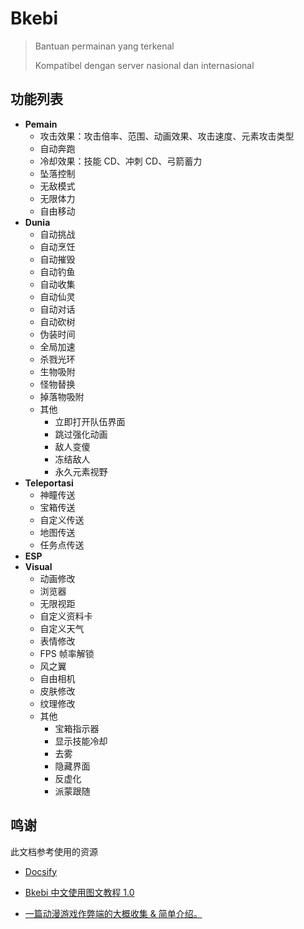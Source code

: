 # Bkebi

> Bantuan permainan yang terkenal
> 
>  Kompatibel dengan server nasional dan internasional



## 功能列表

* **Pemain**
  * 攻击效果：攻击倍率、范围、动画效果、攻击速度、元素攻击类型
  * 自动奔跑
  * 冷却效果：技能 CD、冲刺 CD、弓箭蓄力
  * 坠落控制
  * 无敌模式
  * 无限体力
  * 自由移动
* **Dunia**
  * 自动挑战
  * 自动烹饪
  * 自动摧毁
  * 自动钓鱼
  * 自动收集
  * 自动仙灵
  * 自动对话
  * 自动砍树
  * 伪装时间
  * 全局加速
  * 杀戮光环
  * 生物吸附
  * 怪物替换
  * 掉落物吸附
  * 其他
    * 立即打开队伍界面
    * 跳过强化动画
    * 敌人变傻
    * 冻结敌人
    * 永久元素视野
* **Teleportasi**
  * 神瞳传送
  * 宝箱传送
  * 自定义传送
  * 地图传送
  * 任务点传送
* **ESP**
* **Visual**
  * 动画修改
  * 浏览器
  * 无限视距
  * 自定义资料卡
  * 自定义天气
  * 表情修改
  * FPS 帧率解锁
  * 风之翼
  * 自由相机
  * 皮肤修改
  * 纹理修改
  * 其他
    * 宝箱指示器
    * 显示技能冷却
    * 去雾
    * 隐藏界面
    * 反虚化
    * 派蒙跟随



## 鸣谢

此文档参考使用的资源

* [Docsify](https://docsify.js.org/)

* [Bkebi 中文使用图文教程 1.0](https://www.kdocs.cn/l/csNDRjijraFk)

* [一篇动漫游戏作弊端的大概收集 & 简单介绍。](https://ahalpha.github.io/Anime_Game_Ha-k_Docs/cheat/bkebi-gc)
